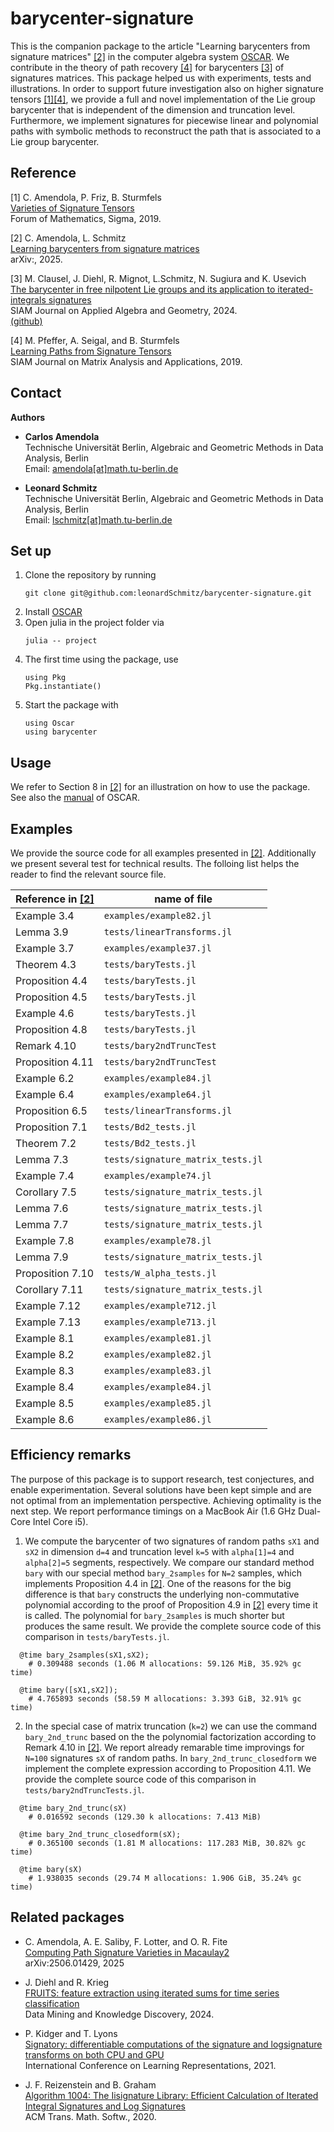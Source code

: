 # barycenter-signature

This is the companion package to the article  "Learning barycenters from signature matrices" [[2]](#2) 
in the computer algebra system [OSCAR](https://www.oscar-system.org). 
We contribute in the theory of path recovery [[4]](#4) for barycenters [[3]](#3) of signatures matrices. This package 
helped us with experiments, tests and illustrations. 
In order to support future investigation also on higher signature tensors [[1]](#1)[[4]](#4), we provide a full 
and novel implementation of the Lie group barycenter that is independent of the dimension 
and truncation level. Furthermore, we implement signatures for piecewise linear and polynomial paths with 
symbolic methods to reconstruct the path that is associated to a Lie group barycenter. 

## Reference

<a id="1">[1]</a>
C. Amendola, P. Friz,  B. Sturmfels</br>
[Varieties of Signature Tensors](https://www.cambridge.org/core/journals/forum-of-mathematics-sigma/article/varieties-of-signature-tensors/53CCE644BC95B0F83EB458AADA72EEE5)</br>
Forum of Mathematics, Sigma, 2019. 

<a id="2">[2]</a>
C. Amendola, L. Schmitz </br>
[Learning barycenters from signature matrices](https:/) </br>
arXiv:, 2025. 

<a id="3">[3]</a>
M. Clausel, J. Diehl, R. Mignot, L.Schmitz, N. Sugiura and K. Usevich </br>
[The barycenter in free nilpotent Lie groups and its application to iterated-integrals signatures](https://epubs.siam.org/doi/abs/10.1137/23M159024X)</br>
SIAM Journal on Applied Algebra and Geometry, 2024. </br>
[(github)](https://github.com/diehlj/free-nilpotent-lie-group-barycenter)</br>

<a id="4">[4]</a>
M. Pfeffer, A. Seigal, and B. Sturmfels </br> 
[Learning Paths from Signature Tensors](https://https://epubs.siam.org/doi/10.1137/18M1212331)</br>
SIAM Journal on Matrix Analysis and Applications, 2019. </br>

## Contact

**Authors**

- **Carlos Amendola**  
  Technische Universität Berlin, Algebraic and Geometric Methods in Data Analysis, Berlin  
  Email: [amendola[at]math.tu-berlin.de](mailto:amendola@math.tu-berlin.de)

- **Leonard Schmitz**  
  Technische Universität Berlin, Algebraic and Geometric Methods in Data Analysis, Berlin  
  Email: [lschmitz[at]math.tu-berlin.de](mailto:lschmitz@math.tu-berlin.de)

## Set up
1. Clone the repository by running
   ```
   git clone git@github.com:leonardSchmitz/barycenter-signature.git
   ```
2. Install [OSCAR](https://www.oscar-system.org)
3. Open julia in the project folder via
   ```
   julia -- project
   ``` 
4. The first time using the package, use
   ```
   using Pkg 
   Pkg.instantiate()
   ```
3. Start the package with  
   ```
   using Oscar 
   using barycenter
   ```

## Usage 
We refer to Section 8 in [[2]](#2) for an illustration on how to use the package. 
See also the [manual](https://docs.oscar-system.org/stable/) of OSCAR. 

## Examples
We provide the source code for all examples presented in [[2]](#2). 
Additionally we present several test for technical results. 
The folloing list helps the reader to find the relevant source file.  

| Reference in [[2]](#2) | name of file                         |
|------------------------|--------------------------------------|
| Example 3.4            | `examples/example82.jl`              |
| Lemma 3.9              | `tests/linearTransforms.jl`          |
| Example 3.7            | `examples/example37.jl`              |
| Theorem 4.3            | `tests/baryTests.jl`                 |
| Proposition 4.4        | `tests/baryTests.jl`                 |
| Proposition 4.5        | `tests/baryTests.jl`                 |
| Example 4.6            | `tests/baryTests.jl`                 |
| Proposition 4.8        | `tests/baryTests.jl`                 |
| Remark 4.10            | `tests/bary2ndTruncTest`             |
| Proposition 4.11       | `tests/bary2ndTruncTest`             |
| Example 6.2            | `examples/example84.jl`              |
| Example 6.4            | `examples/example64.jl`              |
| Proposition 6.5        | `tests/linearTransforms.jl`          |
| Proposition 7.1        | `tests/Bd2_tests.jl`                 |
| Theorem 7.2            | `tests/Bd2_tests.jl`                 |
| Lemma 7.3              | `tests/signature_matrix_tests.jl`    |
| Example 7.4            | `examples/example74.jl`              |
| Corollary 7.5          | `tests/signature_matrix_tests.jl`    |
| Lemma 7.6              | `tests/signature_matrix_tests.jl`    |
| Lemma 7.7              | `tests/signature_matrix_tests.jl`    |
| Example 7.8            | `examples/example78.jl`              |
| Lemma 7.9              | `tests/signature_matrix_tests.jl`    |
| Proposition 7.10       | `tests/W_alpha_tests.jl`             |
| Corollary 7.11         | `tests/signature_matrix_tests.jl`    |
| Example 7.12           | `examples/example712.jl`             |
| Example 7.13           | `examples/example713.jl`             |
| Example 8.1            | `examples/example81.jl`              |
| Example 8.2            | `examples/example82.jl`              |
| Example 8.3            | `examples/example83.jl`              |
| Example 8.4            | `examples/example84.jl`              |
| Example 8.5            | `examples/example85.jl`              |
| Example 8.6            | `examples/example86.jl`              |


## Efficiency remarks

The purpose of this package is to support research, test conjectures, and enable experimentation. 
Several solutions have been kept simple and are not optimal from an implementation perspective. 
Achieving optimality is the next step. 
We report performance timings on a MacBook Air (1.6 GHz Dual-Core Intel Core i5).

1. We compute the barycenter of two signatures of random paths `sX1` and `sX2` in dimension `d=4` 
and truncation level `k=5` with `alpha[1]=4` and `alpha[2]=5` segments, respectively. We compare 
our standard method `bary` with our special method `bary_2samples` for `N=2` samples, which 
implements Proposition 4.4 in [[2]](#2). 
One of the reasons for the big difference is that `bary` constructs the underlying non-commutative 
polynomial according to the proof of Proposition 4.9 in [[2]](#2) every time it is called. The 
polynomial for `bary_2samples` is much shorter but produces the same result. We provide the complete 
source code of this comparison in `tests/baryTests.jl`. 

```
  @time bary_2samples(sX1,sX2);
    # 0.309488 seconds (1.06 M allocations: 59.126 MiB, 35.92% gc time)
  
  @time bary([sX1,sX2]);
    # 4.765893 seconds (58.59 M allocations: 3.393 GiB, 32.91% gc time)
```

2. In the special case of matrix truncation (`k=2`) we can use the command `bary_2nd_trunc` based 
on the the polynomial factorization according to Remark 4.10 in [[2]](#2). We report already 
remarable time improvings for `N=100` signatures `sX` of random paths. In `bary_2nd_trunc_closedform`
we implement the complete expression according to Proposition 4.11. We provide the complete
source code of this comparison in `tests/bary2ndTruncTests.jl`.


```
  @time bary_2nd_trunc(sX)
    # 0.016592 seconds (129.30 k allocations: 7.413 MiB)

  @time bary_2nd_trunc_closedform(sX);
    # 0.365100 seconds (1.81 M allocations: 117.283 MiB, 30.82% gc time)

  @time bary(sX)
    # 1.938035 seconds (29.74 M allocations: 1.906 GiB, 35.24% gc time)
```


## Related packages 

- C. Amendola, A. E. Saliby, F. Lotter, and O. R. Fite</br>
[Computing Path Signature Varieties in Macaulay2](https://arxiv.org/abs/2506.01429)</br>
arXiv:2506.01429, 2025</br>

- J. Diehl and R. Krieg</br>
[FRUITS: feature extraction using iterated sums for time series classification](https://link.springer.com/article/10.1007/s10618-024-01068-1) </br>
Data Mining and Knowledge Discovery, 2024.</br>

- P. Kidger and T. Lyons</br>
[Signatory: differentiable computations of the signature and logsignature transforms
on both CPU and GPU](https://github.com/patrick-kidger/signatory)</br>
International Conference on Learning Representations, 2021. 

- J. F. Reizenstein and B. Graham</br>
[Algorithm 1004: The Iisignature Library: Efficient Calculation of Iterated
Integral Signatures and Log Signatures](https://dl.acm.org/doi/10.1145/3371237)</br>
ACM Trans. Math. Softw., 2020.</br>

